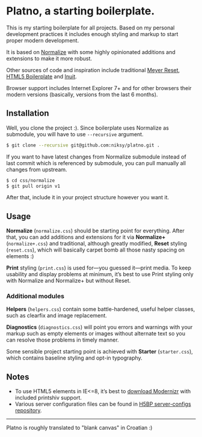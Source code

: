 # Platno, a starting boilerplate.

This is my starting boilerplate for all projects. Based on my personal development practices it includes enough styling and markup to start proper modern development.

It is based on [Normalize](http://necolas.github.com/normalize.css/) with some highly opinionated additions and extensions to make it more robust.

Other sources of code and inspiration include traditional [Meyer Reset](http://meyerweb.com/eric/tools/css/reset/), [HTML5 Boilerplate](http://html5boilerplate.com/) and [Inuit](http://inuitcss.com/).

Browser support includes Internet Explorer 7+ and for other browsers their modern versions (basically, versions from the last 6 months).

## Installation

Well, you clone the project :). Since boilerplate uses Normalize as submodule, you will have to use `--recursive` argument.

```bash
$ git clone --recursive git@github.com:niksy/platno.git .
```

If you want to have latest changes from Normalize submodule instead of last commit which is referenced by submodule, you can pull manually all changes from upstream.

```bash
$ cd css/normalize
$ git pull origin v1
```

After that, include it in your project structure however you want it.

## Usage

**Normalize** (`normalize.css`) should be starting point for everything. After that, you can add additions and extensions for it via **Normalize+** (`normalize+.css`) and traditional, although greatly modified, **Reset** styling (`reset.css`), which will basically carpet bomb all those nasty spacing on elements :)

**Print** styling (`print.css`) is used for—you guessed it—print media. To keep usability and display problems at minimum, it’s best to use Print styling only with Normalize and Normalize+ but without Reset.

### Additional modules

**Helpers** (`helpers.css`) contain some battle-hardened, useful helper classes, such as clearfix and image replacement.

**Diagnostics** (`diagnostics.css`) will point you errors and warnings with your markup such as empty elements or images without alternate text so you can resolve those problems in timely manner.

Some sensible project starting point is achieved with **Starter** (`starter.css`), which contains baseline styling and opt-in typography.

## Notes

* To use HTML5 elements in IE<=8, it’s best to [download Modernizr](http://modernizr.com/download/) with included printshiv support.
* Various server configuration files can be found in [H5BP server-configs repository](https://github.com/h5bp/server-configs).

---

Platno is roughly translated to "blank canvas" in Croatian :)
